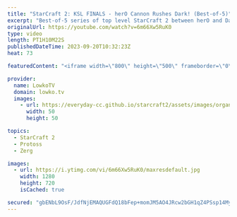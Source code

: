 ```yaml
---
title: "StarCraft 2: KSL FINALS - herO Cannon Rushes Dark! (Best-of-5)"
excerpt: "Best-of-5 series of top level StarCraft 2 between herO and Dark. This Protoss versus Zerg is one of the most chaotic games of SC2 I've recently seen. These pro gamers are team mates, friends and practice partners and it clearly shows. This series is the finals of the Korean StarCraft League, the KSL."
originalUrl: https://youtube.com/watch?v=6m66Xw5RuK0
type: video
length: PT1H10M22S
publishedDateTime: 2023-09-20T10:32:23Z
heat: 73

featuredContent: "<iframe width=\"800\" height=\"500\" frameborder=\"0\" src=\"https://www.youtube.com/embed/6m66Xw5RuK0\" allow=\"accelerometer; autoplay; encrypted-media; gyroscope; picture-in-picture\" allowfullscreen></iframe>"

provider:
  name: LowkoTV
  domain: lowko.tv
  images:
    - url: https://everyday-cc.github.io/starcraft2/assets/images/organizations/lowko.tv-50x50.jpg
      width: 50
      height: 50

topics:
  - StarCraft 2
  - Protoss
  - Zerg

images:
  - url: https://i.ytimg.com/vi/6m66Xw5RuK0/maxresdefault.jpg
    width: 1280
    height: 720
    isCached: true

secured: "gbENbL9OsF/JdfNjEMAQUGFdQ18bFep+momJM5AO4JRcw2bGH1qZ4PSsp14MyyE1W53hq3U8qkeLRigDwHecJCVJcNRWoCRwLoX2qtxvb4rd+41HJrtXK9iM2vHeDsEgmLM5BIZ3BbDRkpU+eKhV8/DAHQq5K5QCFVAZVORNfu2JRuBdQtP3MHp3QvqHWwKGmTCG16UmKqE07nln7WJWIzLWNleDCB3Q9Q6FH7RfMwSMfoG3K5PUR0IvMD5OcxIb1q85z1EIQCBELj79VY8MjDlzmhpH2tzN77wwYIPkTQWLtY2EM+ri1DgYq8Ff4VTejKX9sjFXwO7Un4Efe51MmMd/PPb51sNUTKwCQ2DQcwmwJzO7nOVDLxi/jD8IGfsqH8HeZCtC9tpMH4JvkXMqhz4wif4pXttZQqaRDTm4b9sSXabpfhPncTSMBHCaO/B8;rag/J3woWLYdYIegFWk5rQ=="
---
```


